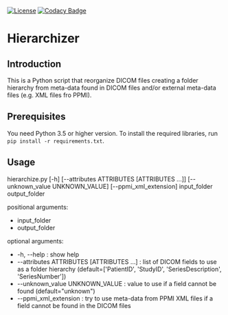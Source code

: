 [![License](https://img.shields.io/badge/license-Apache--2.0-blue.svg)](https://github.com/LREN-CHUV/hierarchizer/blob/master/LICENSE)
[![Codacy Badge](https://api.codacy.com/project/badge/Grade/c1e88d79ac484390b612924aedc1597b)](https://www.codacy.com/app/mirco-nasuti/hierarchizer?utm_source=github.com&amp;utm_medium=referral&amp;utm_content=LREN-CHUV/hierarchizer&amp;utm_campaign=Badge_Grade)

# Hierarchizer

## Introduction

This is a Python script that reorganize DICOM files creating a folder hierarchy from meta-data found in DICOM files
and/or external meta-data files (e.g. XML files fro PPMI).

## Prerequisites

You need Python 3.5 or higher version.
To install the required libraries, run `pip install -r requirements.txt`.

## Usage

hierarchize.py [-h] [--attributes ATTRIBUTES [ATTRIBUTES ...]] [--unknown_value UNKNOWN_VALUE] [--ppmi_xml_extension] 
input_folder output_folder

positional arguments:
* input_folder
* output_folder

optional arguments:
  * -h, --help : show help
  * --attributes ATTRIBUTES [ATTRIBUTES ...] : list of DICOM fields to use as a folder hierarchy
  (default=['PatientID', 'StudyID', 'SeriesDescription', 'SeriesNumber'])
  * --unknown_value UNKNOWN_VALUE : value to use if a field cannot be found (default="unknown")
  * --ppmi_xml_extension : try to use meta-data from PPMI XML files if a field cannot be found in the DICOM files
